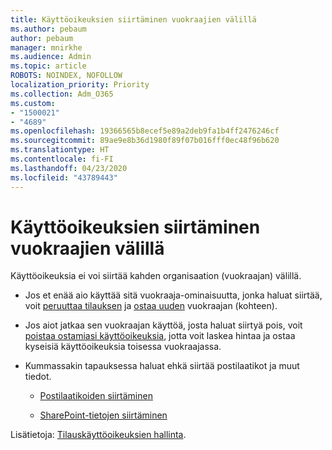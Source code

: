 ```yaml
---
title: Käyttöoikeuksien siirtäminen vuokraajien välillä
ms.author: pebaum
author: pebaum
manager: mnirkhe
ms.audience: Admin
ms.topic: article
ROBOTS: NOINDEX, NOFOLLOW
localization_priority: Priority
ms.collection: Adm_O365
ms.custom:
- "1500021"
- "4689"
ms.openlocfilehash: 19366565b8ecef5e89a2deb9fa1b4ff2476246cf
ms.sourcegitcommit: 89ae9e8b36d1980f89f07b016fff0ec48f96b620
ms.translationtype: HT
ms.contentlocale: fi-FI
ms.lasthandoff: 04/23/2020
ms.locfileid: "43789443"
---
```

# <a name="transfer-licenses-between-tenants"></a>Käyttöoikeuksien siirtäminen vuokraajien välillä

Käyttöoikeuksia ei voi siirtää kahden organisaation (vuokraajan) välillä. 

- Jos et enää aio käyttää sitä vuokraaja-ominaisuutta, jonka haluat siirtää, voit [peruuttaa tilauksen](https://admin.microsoft.com/Adminportal/Home?source=applauncher#/subscriptions) ja [ostaa uuden](https://products.office.com/compare-all-microsoft-office-products-b?rtc=1&activetab=tab:primaryr2) vuokraajan (kohteen).

- Jos aiot jatkaa sen vuokraajan käyttöä, josta haluat siirtyä pois, voit [poistaa ostamiasi käyttöoikeuksia](https://docs.microsoft.com/microsoft-365/commerce/licenses/buy-licenses?view=o365-worldwide), jotta voit laskea hintaa ja ostaa kyseisiä käyttöoikeuksia toisessa vuokraajassa.

- Kummassakin tapauksessa haluat ehkä siirtää postilaatikot ja muut tiedot.

    - [Postilaatikoiden siirtäminen](https://docs.microsoft.com/Exchange/mailbox-migration/migrate-mailboxes-across-tenants)

    - [SharePoint-tietojen siirtäminen](https://aka.ms/modernSpoAdminCenter/CloudContentMigrations)

Lisätietoja: [Tilauskäyttöoikeuksien hallinta](https://docs.microsoft.com/microsoft-365/commerce/licenses/buy-licenses?view=o365-worldwide).
